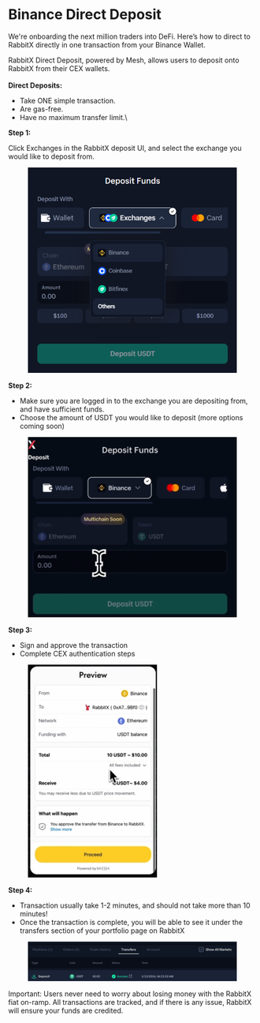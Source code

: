 # Binance Direct Deposit

We're onboarding the next million traders into DeFi. Here’s how to direct to RabbitX directly in one transaction from your Binance Wallet.



RabbitX Direct Deposit, powered by Mesh, allows users to deposit onto RabbitX from their CEX wallets.\
\
**Direct Deposits:**

* Take ONE simple transaction.
* Are gas-free.
* Have no maximum transfer limit.\


**Step 1:**&#x20;

Click Exchanges in the RabbitX deposit UI, and select the exchange you would like to deposit from.

<figure><img src=".gitbook/assets/image (44).png" alt="" width="467"><figcaption></figcaption></figure>

**Step 2:**

* Make sure you are logged in to the exchange you are depositing from, and have sufficient funds.
* Choose the amount of USDT you would like to deposit (more options coming soon)&#x20;

<figure><img src=".gitbook/assets/image (45).png" alt="" width="563"><figcaption></figcaption></figure>

**Step 3:**

* Sign and approve the transaction
* Complete CEX authentication steps

<figure><img src=".gitbook/assets/image (46).png" alt="" width="262"><figcaption></figcaption></figure>

**Step 4:**

* Transaction usually take 1-2 minutes, and should not take more than 10 minutes!
* Once the transaction is complete, you will be able to see it under the transfers section of your portfolio page on RabbitX

<figure><img src=".gitbook/assets/Untitled (4).png" alt="" width="563"><figcaption></figcaption></figure>

Important: Users never need to worry about losing money with the RabbitX fiat on-ramp. All transactions are tracked, and if there is any issue, RabbitX will ensure your funds are credited.
